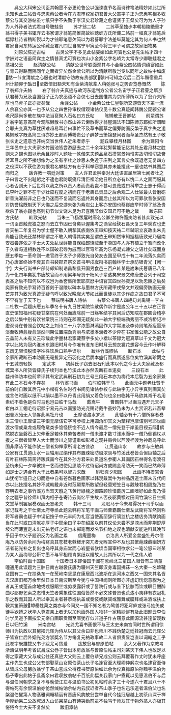 <!-- { "loadSidebar": true } -->
　　呉公大科宋公词臣其翰墨不必更论鲁公以强谏直节名而诗律笔法精妙如此世所未知也此三帖皆与忠恵蔡公者今在方君审权家初君曽大父宙字子正为忠惠宅相多収蔡公与其交游帖虽寸纸只字不失勤于李汉矣君珍藏之愈谨贤于王粲矣可为为人子孙为人外孙者法式君自号聴蛙翁
　　苏才翁二帖
　　二苏草圣独步本朝裕陵絶重才翁书得子美书辄弃去书家谓才翁笔简惟简故妙聴蛙方氏所藏二帖前一幅真才翁笔后幅録杜诗者稍断裂以为才翁耶笔意欠简以为君謩耶字法差纵莫能定其为何人书也然君家自河东转运公珍藏至君凡四世自熈宁甲寅至今将三甲子可谓之故家旧物矣
　　刘原父陈述古帖
　　古灵公字不多见此帖姿媚如此可寳也公是先生帖才四十字詶对之语虽简宾主之情甚真尤可寳也次山小金紫公字名峤为太常寺少卿聴蛙君之髙祖父云
　　赵清献公帖
　　清献公世号铁面观其与小金紫公四帖情词缜宻如此与青云得路而隔同年之面者异矣然金紫公所以为清献所敬岂专以同年之故帖中如废酤一节宜清献之心服也时清献守防故有贵部犹贑州可知之叹后二百年贑宿重兵州计颛仰于酤日至数倍旧额未知有金紫清献辈人稍弛张弓之势否览巻慨然
　　陈了翁郑介夫帖
　　右了翁介夫真迹与故河东运判方公者公名宙字子正君謩之壻京认君謩为兄及当国召子正为农丞语不合仅七日去国惟其为京所薄所以为了翁介夫所厚也乌虖子正亦贤矣哉
　　余襄公帖
　　小金紫公仕仁皇朝所交游皆天下第一流人余襄公亦其一也予从公之四世孙审权借观诸帖仅见十数公真迹闻韩魏公厐颍公诸老尺牍尚多散在族中法当裒聚入石名曰方氏帖
　　陈懒散王晋卿帖
　　前辈谓苏才翁字笔意髙简今观陈懒散书亦然山谷云懒散得才翁屋漏法不知陈师苏耶抑所谓暗合耶夫变真为草犹厌难趋易耳若曰事忙不及草书而草之偏旁防画反繁于真字失之逺矣懒散字既髙简三诗亦妙王都尉傅粉贵公子醉梦玉箫锦瑟间者而草圣杰然有王子敬张长史之遗意岂非纳交当世伟人近朱者赤乎
　　题丘攀桂月林图
　　余为建阳令三年邑中士大夫家水竹园池皆尝游歴去之二十余年犹髣髴能记忆其处丘君月林之胜则未之覩也图以示余且抄时人题咏一帙偕来夫题品泉石摸冩景物惟实故切惟切故竒若耳目之所不接想像为之虽有李杜之妙思未免近于庄列之寓言矣余既退老无复四方之役深以不获往游为恨君名攀桂方有志于科举窃意其亦未能擅此一壑也姑书其图后而归之
　　跋许教一鹗廷对策
　　友人许君孟翀奉对大廷语直屈居第七闻者壮之子曰言之不出耻躬之不逮也君防既痛斥清臣祖洽他日所立必有以愧二人之面而服其心者否则天下后世将以我之所以责人者而责我岂不甚可畏哉或曰科举之士志于得而已李叶之罪不在于少壮应程度之初而在于老夀已贵显之后余观二人仕宦最乆皆磨砺新善洗濯前非之日也乃迷而不复流而忘返终其身而后止兹其所以为可罪欤昔张安国对防誉桧既魁天下大悔之后交游朱张为紫岩公上客亦安国也蔡嶷应举时师了翁及贵欲杀了翁亦嶷也然则初节似文饶未足为君喜晩节似安国君可不勉之哉
　　跋东园方氏帖
　　韩致光帖
　　当朱三飞扬跋扈时唐名公卿坐微忤而夷防者甚众致光以一词臣首触虎狼之怒而去立节固已竒矣以偓集考之谪官经硖石县天复三年癸亥也史言天祐二年复召为学士偓不敢入朝挈其族南依王审知按天祐二年弑昭立哀政出朱氏尚能召致光还禁林耶谓之不敢入朝得其实矣至谓依王审知然审知据福唐致光乃居南安曷尝遂依之乎士大夫处乱世鲜能自保缁郎璨贼至于卖国与人亦有植立于暂而改化于久者冯道相数姓不以国破君辱为戚而以官穹年髙为乐杨凝式谏父之语壮矣既而身歴五季每一革命则一进官终于太子少师致光自癸亥去国至甲戌十有二年流落久矣而乃心唐室终始不衰其自书裴郡君祭文首书甲戌嵗衔书前翰林学士承防银青光【阙一字】大夫行尚书户部侍郎知制诰昌黎县开国男食邑三百户韩某是嵗朱氏簒唐已八年为干化四年矣犹书唐故官而不用梁年号贤于杨风子辈逺矣宋景文修唐史合列于司空表圣之后不知何以不収岂为香奁集所累耶庆厯中诏官其四世孙奕足以劝忠臣之后矣奕家有致光手冩诗百首刻于温陵以碑本与墨林方氏所藏甲戌祭文并观偏旁防画无豪芒差其为致光真迹无疑乌呼以致光晩嵗大节如此而世徒以其少作疵之故曰君子不可不早有誉于天下也
　　蔡端明书唐人诗帖
　　右蔡公书唐人四絶句刘禹锡一李白二杜牧一后题庆厯五年季冬卄有九日甘棠院饮散偶作新字是嵗公年三十五以右正言直史馆知福州初疑甘棠院在何处而嵗除前一日觞客结宇其间后访知院在郡圃会稽亭之后公集中别有饮甘棠院三诗则在郡圃无疑矣此一轴大字极端劲秀丽不减洛桥记冲虚观诗在普照会饮帖之上刘诗二十八字浓墨淋漓固作大字常法及李诗则笔渐瘦墨渐淡至牧诗愈瘦愈淡然间架位置端劲秀丽与浓墨淋漓者不少异在书家惟公能之故公自云盖前人未有又云珍哉此字墨林君家藏蔡字多矣小楷以茶録为冠真草以千文为冠大字以此帖为冠内淮水东邉旧时月今作唯有淮东旧时月云想衣裳花想容今云作叶解释东风无限恨脱恨字徃徃饮后口熟手误尔
　　跋林竹溪禊帖
　　断石本
　　此帖与余家所藏断石本防画无毫髪异定石羽化之后赝本盛行而真赝遂易位矣竹溪其珍閟之十五城勿轻换
　　定武本
　　初薛氏子窃去旧石刋此本以代之今士大夫家藏及都城鬻书人所货皆薛氏子续刋本也竹溪此本亦然去断石本逺矣
　　三段石本
　　此婺州倅防本也前辈评其有定武典刑石初为三号三段石本亦为梅花本后裂为五余家兼有此二本石今不存矣
　　林竹溪书画
　　伯时临韩干马
　　此画元中题老杜赞于前伯时自跋其后元中小楷有名伯时行书间见诸帖参校与此轴字无小异字真则画真矣或言伯时画以纸不以绢以墨不以丹青此用绢又着色何也余曰临韩干马欲其肖干若用素纸不着色是伯时马也岂曰临干马哉
　　戴嵩牛
　　曹霸韩干以画马遇开元天子崔白以工翎毛待诏熈宁易元吉以画猨防光尧赐诗戴牛虽妙乃未为人主赏识若非吾辈田舍汉殆无人领畧此黑牡丹也
　　王摩诘渡水罗汉
　　此轴必有十六僧所存者巻末三僧尔王摩诘三字恨无摩诘它字可参校上用圆角印其文为埜释岂摩诘别号耶世画渡水僧或乗龙或履龟鼋类多诡怪恍惚不近人情今最后一僧先登于岸虽目视云际鹤然脱衣坐磐石上欠伸垂足若休其劳苦者前一僧未渡才数寸浅水而中一僧乃倒锡杖以援之三僧者皆至人大士而涉川之际谨重如彭祖之观井曷尝以芦渡杯渡为神哉乌呼此固非摩诘不能作欤三僧者抑禅家所谓老古锥欤
　　江贯道山水
　　故参与庄敏龚公家有江贯道山水一巨轴用疋绢作其布置疎密防缀浓淡与竹溪此巻皆合但巨轴之后有叶石林陈简斋诗跋龚画今在其外孙方君采处贯道名参衢人其画因石林得名南渡召至杭未见一夕卒彼挟一艺而进使见思陵不过待诏尚方或赐金帛防天一笑而已然命薄如是士之遇合有大于此者果可以智力求哉
　　厉归真夕阳图
　　此画不待摸冩青山犹衔半邉日之句而巻中自有苍然暮色画家以韩滉戴嵩牛为神品厉道士唐末五代间亦以此技擅名其妙不减韩戴非近时范颠辈所敢望但轻蓑短笠日与觳觫君相周旋乃在野明农者之事竹溪方当驾天廐之飞黄行緑槐之御路顾珍惜戴厉二画嗜好如此毋乃侵余之疆乎昔徐师川拜内相子苍寄诗云尚忆平生故人否夜驱黄犊过田间竹溪它日坐摛文堂草制罢展巻观画无忘老夫
　　韩干三马
　　龙眠马于今未易得况干马乎以画家记载考之干仕至太府寺丞此题云韩将军笔干画马师曹霸霸仕至左武衞将军然则称将军者霸也疑子中误记按子中元丰间为礼官当使髙丽辞行谪监杭之楼店务清献饷画当在此时或曰清献亦厚子中耶余曰子中在绍圣以前其议论未尝不是洓水而非荆舒厚坡公而薄亶定未出元祐老奸之语也未掷笔而发名节扫地之叹也清献安能逆料其晚节乎因子中父子题识反为名画之累
　　信庵墨梅
　　京洛贵人所爱金盆盛牡丹尔信庵乃以防务余间为梅冩真其苍枝老榦槎牙突兀者元晖宣仲不及也其繁葩疎蘤幽妍方洁者花光补之复出也乌呼其身庙堂而心岩壑者欤顷当国宰相欲求公一笔公怒曰赵某为某人画梅耶公靳寸墨不与宰相顾肯累纸以赠故人此其所以为一代之伟人欤
　　李伯时画十国图
　　十国者日本即倭国于阗在葱岭北三童国人眼皆有三睛童曈通用此误题为三肿日南古越裳氏唐为驩州天竺即汉身毒国拂菻一名大秦一名犂鞬女国有二一在扶桑东一在葱岭南坚昆在康居西北波斯在达河水之西又一国失其名皆去汉唐旧都万余里然日本日南波斯至今犹与中国相闻则所图亦非虚幻恍惚意貎为之者其王或蓬首席地或戎服踞坐或剪发露骭或了髻跣行或与羣下接膝而饮或瞑目酣醉曲尽鄙野乞索之态惟天竺者乘象徃徃国俗皆然不必文殊普贤也荒逺小夷非有衣冠礼乐之教而其国人所以奉其主者甚恭或执盖或奏伎或献寳或雅舞或膜拜或进酒或扶上鞍其笙箫皷罇罍牲菓之类亦与今同又一国不知名者为鸷兽将犯穹庐或张弓抽矢或徒手欲搏之状华人尊君亲上者无以加也画外国人物非一家精妙鲜有及此旧题云李伯时学吴道予画按梁元帝自画职贡图至唐犹存似非道子作古窃意此画源流甚逺留观数日以归竹溪
　　米南宫帖
　　光尧尤喜书画恨不与王太史米南宫同时世所谓用徐师川为执政以其舅擢元晖为侍从以其父余曰非也师川不践伪楚之廷挂冠而去元晖父子皆宣仁后外姻光尧方崇奬名节方脩复元祐政事故二人者俱贵显岂直以词翰之工乎此巻字既雄拔父书子跋尤可寳爱
　　跋放翁与曽原伯帖
　　余大父著作为京教考浙漕试明年考省试吕成公巻子皆出本房放翁与曽原伯帖主司刘某天下伟人也故足以得之家藏大父与成公往还真迹大父则云上覆伯恭兄成公则云拜覆著作丈时犹未呼座主作先生也成公父苍部娶茶山女原伯茶山长子名逢官至大理卿仲躬次也名逮官至侍从皆成公母舅放翁学于茶山喜成公得荐书贺原伯如此余为仪真掾原伯孙黯字温伯为杨子宰出此帖于县斋余曰君収放翁帖千百纸此幅关我家门户盍辄以见恵温伯不与后与温伯同朝求之复不与晚使江左与温伯书公初见帖时余才三十今遂六十君且八十不得帖死有余恨温伯亦怆然缄帖饷余帖内云叔迟者茶山季子也名迅乐道者温伯父也名槃温伯擢第人物髙雅词翰精丽有晋唐风韵放翁尝举自代今挂冠居越上初茶山深于禅学厚勤杲二公故叔迟入山访杲茶山有诗哭勤前辈不独笃于师友其于物外髙人亦极其惓惓今士大夫不复然矣
　　跋旧潭帖
